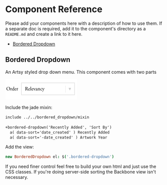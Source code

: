 # Component Reference

Please add your components here with a description of how to use them.
If a separate doc is required, add it to the component's directory as a
`README.md` and create a link to it here.

- [Bordered Dropdown](#bordered-dropdown)

## Bordered Dropdown

An Artsy styled drop down menu. This component comes with two parts

![](images/bordered_dropdown.png)

Include the jade mixin:

````jade
include ../../bordered_dropdown/mixin

+bordered-dropdown('Recently Added', 'Sort By')
  a( data-sort='date_created' ) Recently Added
  a( data-sort='-date_created' ) Artwork Year
````

Add the view:

````coffeescript
new BorderedDropdown el: $('.bordered-dropdown')
````

If you need finer control feel free to build your own html and just use the CSS classes. If you're doing server-side sorting the Backbone view isn't necessary.
